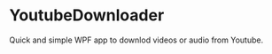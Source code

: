YoutubeDownloader
=================

Quick and simple WPF app to downlod videos or audio from Youtube.
